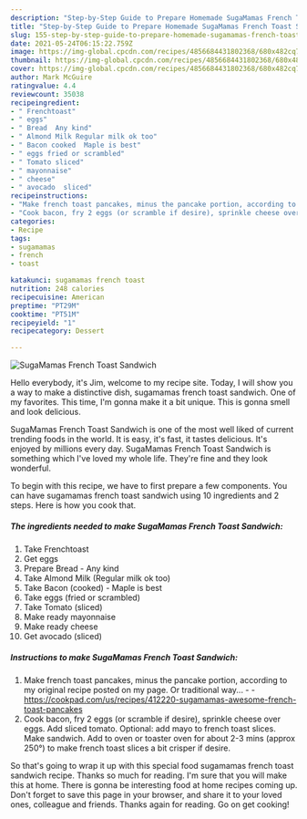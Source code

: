 ```yaml
---
description: "Step-by-Step Guide to Prepare Homemade SugaMamas French Toast Sandwich"
title: "Step-by-Step Guide to Prepare Homemade SugaMamas French Toast Sandwich"
slug: 155-step-by-step-guide-to-prepare-homemade-sugamamas-french-toast-sandwich
date: 2021-05-24T06:15:22.759Z
image: https://img-global.cpcdn.com/recipes/4856684431802368/680x482cq70/sugamamas-french-toast-sandwich-recipe-main-photo.jpg
thumbnail: https://img-global.cpcdn.com/recipes/4856684431802368/680x482cq70/sugamamas-french-toast-sandwich-recipe-main-photo.jpg
cover: https://img-global.cpcdn.com/recipes/4856684431802368/680x482cq70/sugamamas-french-toast-sandwich-recipe-main-photo.jpg
author: Mark McGuire
ratingvalue: 4.4
reviewcount: 35038
recipeingredient:
- " Frenchtoast"
- " eggs"
- " Bread  Any kind"
- " Almond Milk Regular milk ok too"
- " Bacon cooked  Maple is best"
- " eggs fried or scrambled"
- " Tomato sliced"
- " mayonnaise"
- " cheese"
- " avocado  sliced"
recipeinstructions:
- "Make french toast pancakes, minus the pancake portion, according to my original recipe posted on my page. Or traditional way...  https://cookpad.com/us/recipes/412220-sugamamas-awesome-french-toast-pancakes"
- "Cook bacon, fry 2 eggs (or scramble if desire), sprinkle cheese over eggs. Add sliced tomato. Optional: add mayo to french toast slices. Make sandwich. Add to oven or toaster oven for about 2-3 mins (approx 250°) to make french toast slices a bit crisper if desire."
categories:
- Recipe
tags:
- sugamamas
- french
- toast

katakunci: sugamamas french toast 
nutrition: 248 calories
recipecuisine: American
preptime: "PT29M"
cooktime: "PT51M"
recipeyield: "1"
recipecategory: Dessert

---
```



![SugaMamas French Toast Sandwich](https://img-global.cpcdn.com/recipes/4856684431802368/680x482cq70/sugamamas-french-toast-sandwich-recipe-main-photo.jpg)

Hello everybody, it's Jim, welcome to my recipe site. Today, I will show you a way to make a distinctive dish, sugamamas french toast sandwich. One of my favorites. This time, I'm gonna make it a bit unique. This is gonna smell and look delicious.

SugaMamas French Toast Sandwich is one of the most well liked of current trending foods in the world. It is easy, it's fast, it tastes delicious. It's enjoyed by millions every day. SugaMamas French Toast Sandwich is something which I've loved my whole life. They're fine and they look wonderful.




To begin with this recipe, we have to first prepare a few components. You can have sugamamas french toast sandwich using 10 ingredients and 2 steps. Here is how you cook that.

<!--inarticleads1-->

##### The ingredients needed to make SugaMamas French Toast Sandwich:

1. Take  Frenchtoast
1. Get  eggs
1. Prepare  Bread - Any kind
1. Take  Almond Milk (Regular milk ok too)
1. Take  Bacon (cooked) - Maple is best
1. Take  eggs (fried or scrambled)
1. Take  Tomato (sliced)
1. Make ready  mayonnaise
1. Make ready  cheese
1. Get  avocado  (sliced)




<!--inarticleads2-->

##### Instructions to make SugaMamas French Toast Sandwich:

1. Make french toast pancakes, minus the pancake portion, according to my original recipe posted on my page. Or traditional way... -  - https://cookpad.com/us/recipes/412220-sugamamas-awesome-french-toast-pancakes
1. Cook bacon, fry 2 eggs (or scramble if desire), sprinkle cheese over eggs. Add sliced tomato. Optional: add mayo to french toast slices. Make sandwich. Add to oven or toaster oven for about 2-3 mins (approx 250°) to make french toast slices a bit crisper if desire.




So that's going to wrap it up with this special food sugamamas french toast sandwich recipe. Thanks so much for reading. I'm sure that you will make this at home. There is gonna be interesting food at home recipes coming up. Don't forget to save this page in your browser, and share it to your loved ones, colleague and friends. Thanks again for reading. Go on get cooking!
